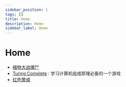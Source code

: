 ```yaml
---
sidebar_position: 1
tags: []
title: Home
description: Home
sidebar_label: Home
---
```

# Home
- [植物大战僵尸](./植物大战僵尸.md)
- [Turing Complete](./Turing%20Complete.md) : 学习计算机组成原理必备的一个游戏
- [红色警戒](./红色警戒.md)